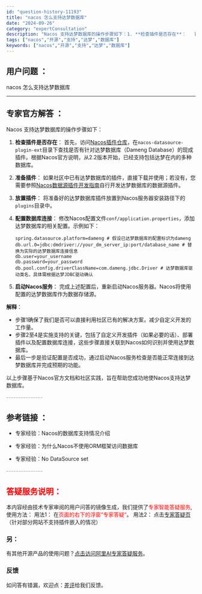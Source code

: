 ```yaml
---
id: "question-history-11193"
title: "nacos 怎么支持达梦数据库"
date: "2024-09-26"
category: "expertConsultation"
description: "Nacos 支持达梦数据库的操作步骤如下：1. **检查插件是否存在**：   首先，访问[Nacos插件仓库](https://github.com/nacos-group/nacos-plugin)，在`nacos-datasource-plugin-ext`目录下查找是否有针对达梦数据库（Da"
tags: ["nacos","开源","支持","达梦","数据库"]
keywords: ["nacos","开源","支持","达梦","数据库"]
---
```


## 用户问题 ： 
 nacos 怎么支持达梦数据库  

---------------
## 专家官方解答 ：

Nacos 支持达梦数据库的操作步骤如下：

1. **检查插件是否存在**：
   首先，访问[Nacos插件仓库](https://github.com/nacos-group/nacos-plugin)，在`nacos-datasource-plugin-ext`目录下查找是否有针对达梦数据库（Dameng Database）的现成插件。根据Nacos官方说明，从2.2版本开始，已经支持包括达梦在内的多种数据库。

2. **准备插件**：
   如果社区中已有达梦数据库的插件，直接下载并使用；若没有，您需要参照[Nacos数据源插件开发指南](https://nacos.io/docs/latest/plugin/datasource-plugin/)自行开发达梦数据库的数据源插件。

3. **放置插件**：
   将准备好的达梦数据库插件放置到Nacos服务器安装路径下的`plugins`目录中。

4. **配置数据库连接**：
   修改Nacos配置文件`conf/application.properties`，添加达梦数据库的相关配置。示例如下：
   ```
   spring.datasource.platform=dameng # 假设已达梦数据库的配置标识为dameng
   db.url.0=jdbc:dmdriver://your_dm_server_ip:port/database_name # 替换为实际的达梦数据库连接信息
   db.user=your_username
   db.password=your_password
   db.pool.config.driverClassName=com.dameng.jdbc.Driver # 达梦数据库驱动类名，具体需根据达梦JDBC驱动确认
   ```

5. **启动Nacos服务**：
   完成上述配置后，重新启动Nacos服务器。Nacos将使用配置的达梦数据库作为数据存储源。

**解释**：
- 步骤1确保了我们是否可以直接利用社区已有的解决方案，减少自定义开发的工作量。
- 步骤2至4是实施支持的关键，包括了自定义开发插件（如果必要的话）、部署插件以及配置数据库连接，这些步骤直接关联到Nacos如何识别并使用达梦数据库。
- 最后一步是验证配置是否成功，通过启动Nacos服务检查是否能正常连接到达梦数据库并完成预期的功能。

以上步骤基于Nacos官方文档和社区实践，旨在帮助您成功地使Nacos支持达梦数据库。


<font color="#949494">---------------</font> 


## 参考链接 ：

* 专家经验：Nacos的数据库支持情况介绍 
 
 * 专家经验：为什么Nacos不使用ORM框架访问数据库 
 
 * 专家经验：No DataSource set 


 <font color="#949494">---------------</font> 
 


## <font color="#FF0000">答疑服务说明：</font> 

本内容经由技术专家审阅的用户问答的镜像生成，我们提供了<font color="#FF0000">专家智能答疑服务</font>,使用方法：
用法1： 在<font color="#FF0000">页面的右下的浮窗”专家答疑“</font>。
用法2： 点击[专家答疑页](https://answer.opensource.alibaba.com/docs/intro)（针对部分网站不支持插件嵌入的情况）
### 另：


有其他开源产品的使用问题？[点击访问阿里AI专家答疑服务](https://answer.opensource.alibaba.com/docs/intro)。
### 反馈
如问答有错漏，欢迎点：[差评](https://ai.nacos.io/user/feedbackByEnhancerGradePOJOID?enhancerGradePOJOId=13732)给我们反馈。
